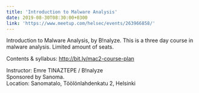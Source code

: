 ```yaml
---
title: 'Introduction to Malware Analysis'
date: 2019-08-30T08:30:00+0300
link: 'https://www.meetup.com/helsec/events/263966858/'
---
```


Introduction to Malware Analysis, by B!nalyze. This is a three day course in malware analysis. Limited amount of seats.

 Contents & syllabus: <http://bit.ly/mac2-course-plan>

 Instructor: Emre TINAZTEPE / B!nalyze  
Sponsored by Sanoma.  
Location: Sanomatalo, Töölönlahdenkatu 2, Helsinki

 